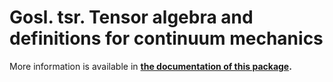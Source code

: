 # Gosl. tsr. Tensor algebra and definitions for continuum mechanics

More information is available in **[the documentation of this package](http://rawgit.com/cpmech/gosl/master/doc/xxtsr.html).**

